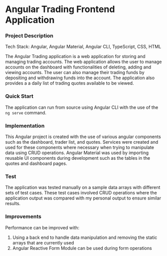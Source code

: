 # Angular Trading Frontend Application

### Project Description

Tech Stack: Angular, Angular Material, Angular CLI, TypeScript, CSS, HTML

The Angular Trading application is a web application for storing and managing trading accounts. The web application allows the user to manage accounts on the dashboard with functionalities of deleting, adding and viewing accounts. The user can also manage their trading funds by depositing and withdrawing funds into the account. The application also provides a a daily list of trading quotes available to be viewed.

### Quick Start

The application can run from source using Angular CLI with the use of the `ng serve` command.


### Implementation

This Angular project is created with the use of various angular components such as the dashboard, trader list, and quotes.
Services were created and used for these components where necessary when trying to manipulate data using CRUD operations.
Angular Material was used by importing reusable UI components during development such as the tables in the quotes and dashboard pages.

### Test

The application was tested manually on a sample data arrays with different sets of test cases. These test cases involved CRUD operations where the application output was compared with my personal output to ensure similar results.

### Improvements

Performance can be improved with:

1. Using a back end to handle data manipulation and removing the static arrays that are currently used
2. Angular Reactive Form Module can be used during form operations

